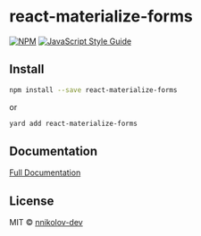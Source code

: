 # react-materialize-forms

[![NPM](https://img.shields.io/npm/v/react-materialize-forms.svg)](https://www.npmjs.com/package/react-materialize-forms) [![JavaScript Style Guide](https://img.shields.io/badge/code_style-standard-brightgreen.svg)](https://standardjs.com)

## Install

```bash
npm install --save react-materialize-forms
```
or
```bash
yard add react-materialize-forms
```


## Documentation

[Full Documentation](https://nnikolov-dev.github.io/react-materialize-forms)

## License

MIT © [nnikolov-dev](https://nnikolov-dev.github.io)

